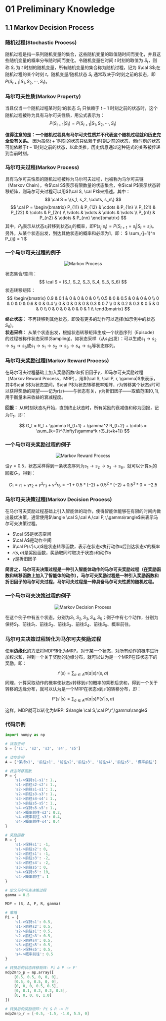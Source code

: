 # 01 Preliminary Knowledge

## 1.1 Markov Decision Process

### 随机过程(Stochastic Process)
随机过程是指一系列随机变量的集合，这些随机变量的取值随时间而变化，并且这些随机变量的概率分布随时间而变化。令随机变量在时间 $t$ 时刻的取值为 $S_t$，则称 $S_t$ 为 $t$ 时刻的随机变量，所有随机变量的集合称为随机过程，记为 $\cal S$;在随机过程的某个时刻 $t$，随机变量/随机状态 $S_t$ 通常取决于$t$时刻之前的状态，即$P(S_{t+1}|S_1, S_2, \cdots, S_t)$。

### 马尔可夫性质(Markov Property)
当且仅当一个随机过程某时刻$t$的状态 $S_t$ 只依赖于 $t-1$ 时刻之前的状态时，这个随机过程被称为具有马尔可夫性质，用公式表示为：
$$
    P(S_{t+1}|S_t) = P(S_{t+1}|S_1, S_2, \cdots, S_t)
$$

**值得注意的是：一个随机过程具有马尔可夫性质并不代表这个随机过程就和历史完全没有关系。** 因为虽然$t+1$时刻的状态只依赖于$t$时刻之前的状态，但$t$时刻的状态可能依赖于$t-1$时刻之前的状态，以此类推，历史信息通过这种链式的关系被传递到当前时刻。

### 马尔可夫过程(Markov Process)
具有马尔可夫性质的随机过程被称为马尔可夫过程，也被称为马尔可夫链（Markov Chain）。令$\cal S$表示有限数量的状态集合，令$\cal P$表示状态转移矩阵，则马尔可夫过程可以用$(\cal S, \cal P)$来描述。其中：
  $$
      \cal S = \{s_1, s_2, \cdots, s_n\}
  $$
  $$
      \cal P = \begin{bmatrix}
          P_{11} & P_{12} & \cdots & P_{1n} \\
          P_{21} & P_{22} & \cdots & P_{2n} \\
          \vdots & \vdots & \ddots & \vdots \\
          P_{n1} & P_{n2} & \cdots & P_{nn}
      \end{bmatrix}
  $$
  其中，$P_{ij}$表示从状态$s_i$转移到状态$s_j$的概率，即$P(s_j|s_i)=P(S_{t+1}=s_j|S_t=s_i)$。
  另外，从某个状态出发，到达其他状态的概率和必须为1，即：
  $
      \sum_{j=1}^n P_{ij} = 1
  $

### 一个马尔可夫过程的例子
<center>
<img src="../Images/markov-process.png" alt="Markov Process">
</center>

状态集合/空间：
$$
\cal S = (S_1, S_2, S_3, S_4, S_5, S_6)
$$
状态转移矩阵：
$$
\begin{bmatrix}
0.9 & 0.1 & 0 & 0 & 0 & 0 \\
0.5 & 0 & 0.5 & 0 & 0 & 0 \\
0 & 0 & 0 & 0.6 & 0 & 0.4 \\
0 & 0 & 0 & 0 & 0.3 & 0.7 \\
0 & 0.2 & 0.3 & 0.5 & 0 & 0 \\
0 & 0 & 0 & 0 & 0 & 1 \\
\end{bmatrix}
$$

**终止状态：** 不再转移到其他状态，即没有更多的动作可以选择(如示例中的状态$S_6$)。  
**状态采样：** 从某个状态出发，根据状态转移矩阵生成一个状态序列$\text{（Episode）}$的过程被称作状态采样$\text{(Sampling)}$。如状态采样（从$s_1$出发）：可以生成$s_1 \rightarrow s_2 \rightarrow s_3 \rightarrow s_6$或$s_1 \rightarrow s_1 \rightarrow s_2 \rightarrow s_3 \rightarrow s_4 \rightarrow s_6$等状态序列。

### 马尔可夫奖励过程(Markov Reward Process)
在马尔可夫过程基础上加入奖励函数$r$和折旧因子$\gamma$，即马尔可夫奖励过程（Markov Reward Process，MRP），用$(\cal S, \cal P, r, \gamma)$来表示，其中$\cal S$为状态空间，$\cal P$为状态转移概率矩阵，$r$为转移某个状态$s$时可以获得奖励的期望——记为$r(s)$——与状态有关，$\gamma$为折旧因子——取值范围$[0,1)$, 用于衡量未来收益的衰减程度。

**回报：** 从$t$时刻状态$S_t$开始，直到终止状态时，所有奖励的衰减值和称为回报，记为$G_t$，即：

$$
G_t = R_t + \gamma R_{t+1} + \gamma^2 R_{t+2} + \cdots =  \sum_{k=0}^{\infty}\gamma^k r(S_{t+k+1})
$$

### 一个马尔可夫奖励过程的例子
<center>
<img src="../Images/markov-reward-process.png" alt="Markov Reward Process">
</center>

设$\gamma = 0.5$，状态采样得到一条状态序列为$s_1 \rightarrow s_2 \rightarrow s_3 \rightarrow s_6$，就可以计算$s_1$的回报$G_1$，得到：

$$
G_1 = r_1 + \gamma r_2 + \gamma^2 r_3 + \gamma^3 r_6 = -1 + 0.5 * (-2) + 0.5^2 * (-2) + 0.5^3 * 0 = -2.5
$$

### 马尔可夫决策过程(Markov Decision Process)
在马尔可夫奖励过程基础上引入智能体的动作，使得智能体能够在有限的时间内做出最优决策，通常使用$\langle \cal S,\cal A,\cal P,r,\gamma\rangle$来表示马尔可夫决策过程。

- $\cal S$是状态空间
- $\cal A$是动作空间
- $\cal P(s'|s,a)$是状态转移函数，表示在状态$s$执行动作$a$后到达状态$s'$的概率
- $r(s,a)$是奖励函数，奖励取同时取决于状态$s$和动作$a$
- $\gamma$是折旧因子

**简言之，马尔可夫决策过程是一种引入智能体动作的马尔可夫奖励过程（在奖励函数和转移函数上加入了智能体的动作），马尔可夫奖励过程是一种引入奖励函数和折旧因子的马尔可夫过程，马尔可夫过程是一种具备马尔可夫性质的随机过程。**

### 一个马尔可夫决策过程的例子
<center>
<img src="../Images/markov-decision-process.png" alt="Markov Decision Process">
</center>

在这个例子中有五个状态，分别为$S_1, S_2, S_3, S_4, S_5$；例子中有七个动作，分别为保持$S_1$、前往$S_1$、前往$S_2$、前往$S_3$、前往$S_4$、前往$S_5$、概率前往。

### 马尔可夫决策过程转化为马尔可夫奖励过程

使用**边缘化**的方法将MDP转化为MRP。对于某一个状态，对所有动作的概率进行加权求和，得到一个关于奖励的边缘分布，就可以认为是一个MRP在该状态下的奖励，即：

$$r'(s) = \sum_{a \in A} \pi(a|s) r(s,a)$$
同理，计算采取动作的概率使状态$s$转移到$s'$的概率的乘积后求和，得到一个关于转移的边缘分布，就可以认为是一个MRP在状态$s$到$s'$的转移分布，即：

$$P'(s'|s) = \sum_{a \in A} \pi(a|s) P(s'|s,a)$$

这样，MDP就可以转化为MRP: $\langle \cal S,\cal P',r',\gamma\rangle$

### 代码示例


```python
import numpy as np
```


```python
# 状态空间
S = ['s1', 's2', 's3', 's4', 's5']

# 动作空间
A = ['保持s1', '前往s1', '前往s2','前往s3', '前往s4','前往s5', '概率前往']

# 状态转移函数
P = {
    's1->保持s1-s1': 1.,
    's1->前往s2-s2': 1.,
    's2->前往s1-s1': 1.,
    's2->前往s3-s3': 1.,
    's3->前往s4-s4': 1.,
    's3->前往s5-s5': 1.,
    's4->保持s5-s5': 1.,
    's4->概率前往-s2': 0.2,
    's4->概率前往-s3': 0.4,
    's4->概率前往-s4': 0.4
}

# 奖励函数
R = {
    's1->保持s1': -1,
    's1->前往s2': 0,
    's2->前往s1': -1,
    's2->前往s3': -2,
    's3->前往s4': -2,
    's3->前往s5': 0,
    's4->保持s5': 10,
    's4->概率前往': 1
}
```


```python
# 定义马尔可夫决策过程
gamma = 0.5

MDP = (S, A, P, R, gamma)
```


```python
# 策略
Pi = {
    's1->保持s1': 0.5,
    's1->前往s2': 0.5,
    's2->前往s1': 0.5,
    's2->前往s3': 0.5,
    's3->前往s4': 0.5,
    's3->前往s5': 0.5,
    's4->保持s5': 0.5,
    's4->概率前往': 0.5
}

# 转换后的状态转移矩阵: Pi & P -> P'
mdp2mrp_p = np.array([
    [0.5, 0.5, 0, 0, 0],
    [0.5, 0, 0.5, 0, 0],
    [0, 0, 0, 0.5, 0.5],
    [0, 0.1, 0.2, 0.2, 0.5],
    [0, 0, 0, 0, 1.0]
])

# 转换后的奖励矩阵: Pi & R -> R'
mdp2mrp_r = [-0.5, -1.5, -1.0, 5.5, 0]
```
